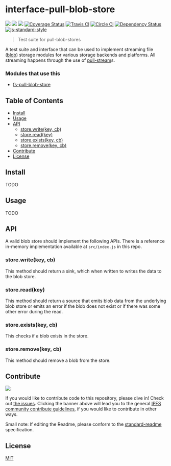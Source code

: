 # interface-pull-blob-store

[![](https://img.shields.io/badge/made%20by-Protocol%20Labs-blue.svg?style=flat-square)](http://ipn.io)
[![](https://img.shields.io/badge/project-IPFS-blue.svg?style=flat-square)](http://ipfs.io/)
[![](https://img.shields.io/badge/freenode-%23ipfs-blue.svg?style=flat-square)](http://webchat.freenode.net/?channels=%23ipfs)
[![Coverage Status](https://coveralls.io/repos/github/ipfs/interface-pull-blob-store/badge.svg?branch=master)](https://coveralls.io/github/ipfs/interface-pull-blob-store?branch=master)
[![Travis CI](https://travis-ci.org/ipfs/interface-pull-blob-store.svg?branch=master)](https://travis-ci.org/ipfs/interface-pull-blob-store)
[![Circle CI](https://circleci.com/gh/ipfs/interface-pull-blob-store.svg?style=svg)](https://circleci.com/gh/ipfs/interface-pull-blob-store)
[![Dependency Status](https://david-dm.org/ipfs/interface-pull-blob-store.svg?style=flat-square)](https://david-dm.org/ipfs/interface-pull-blob-store) [![js-standard-style](https://img.shields.io/badge/code%20style-standard-brightgreen.svg?style=flat-square)](https://github.com/feross/standard)

> Test suite for pull-blob-stores

A test suite and interface that can be used to implement streaming file ([blob](http://en.wikipedia.org/wiki/Binary_large_object)) storage modules for various storage backends and platforms. All streaming happens through the use of  [pull-stream](https://pull-stream.github.io/)s.

### Modules that use this

- [fs-pull-blob-store](https://github.com/ipfs/js-fs-pull-blob-store)

## Table of Contents

- [Install](#install)
- [Usage](#usage)
- [API](#api)
  - [store.write(key, cb)](#storewritekey-cb)
  - [store.read(key)](#storereadkey)
  - [store.exists(key, cb)](#storeexistskey-cb)
  - [store.remove(key, cb)](#storeremovekey-cb)
- [Contribute](#contribute)
- [License](#license)

## Install

TODO

## Usage

TODO

## API

A valid blob store should implement the following APIs. There is a reference in-memory implementation available at `src/index.js` in this repo.

### store.write(key, cb)

This method should return a sink, which when written to writes the data to the blob store.

### store.read(key)

This method should return a source that emits blob data from the underlying blob store or emits an error if the blob does not exist or if there was some other error during the read.

### store.exists(key, cb)

This checks if a blob exists in the store.

### store.remove(key, cb)

This method should remove a blob from the store.

## Contribute

[![](https://cdn.rawgit.com/jbenet/contribute-ipfs-gif/master/img/contribute.gif)](https://github.com/ipfs/community/blob/master/contributing.md)

If you would like to contribute code to this repository, please dive in! Check out [the issues](//github.com/ipfs/interface-pull-blob-store/issues). Clicking the banner above will lead you to the general [IPFS community contribute guidelines](https://github.com/ipfs/community/blob/master/contributing.md), if you would like to contribute in other ways.

Small note: If editing the Readme, please conform to the [standard-readme](https://github.com/RichardLitt/standard-readme) specification.

## License

[MIT](LICENSE)
